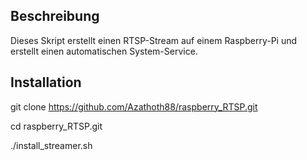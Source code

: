 ## Beschreibung ##
Dieses Skript erstellt einen RTSP-Stream auf einem Raspberry-Pi und erstellt einen automatischen System-Service.

## Installation ##
git clone https://github.com/Azathoth88/raspberry_RTSP.git

cd raspberry_RTSP.git

./install_streamer.sh

